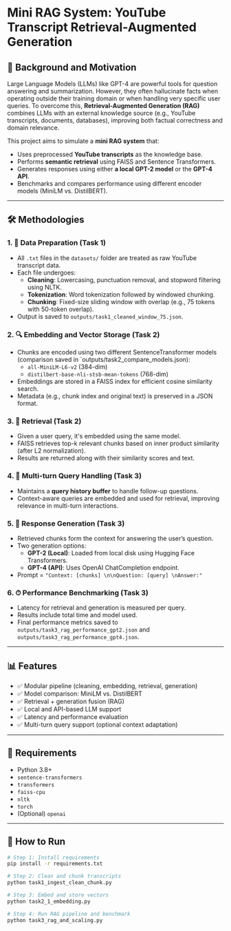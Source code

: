 # Mini RAG System: YouTube Transcript Retrieval-Augmented Generation

## 📘 Background and Motivation

Large Language Models (LLMs) like GPT-4 are powerful tools for question answering and summarization. However, they often hallucinate facts when operating outside their training domain or when handling very specific user queries. To overcome this, **Retrieval-Augmented Generation (RAG)** combines LLMs with an external knowledge source (e.g., YouTube transcripts, documents, databases), improving both factual correctness and domain relevance.

This project aims to simulate a **mini RAG system** that:
- Uses preprocessed **YouTube transcripts** as the knowledge base.
- Performs **semantic retrieval** using FAISS and Sentence Transformers.
- Generates responses using either **a local GPT-2 model** or the **GPT-4 API**.
- Benchmarks and compares performance using different encoder models (MiniLM vs. DistilBERT).

---

## 🛠 Methodologies

### 1. 📂 Data Preparation (Task 1)

- All `.txt` files in the `datasets/` folder are treated as raw YouTube transcript data. 
- Each file undergoes:
  - **Cleaning**: Lowercasing, punctuation removal, and stopword filtering using NLTK.
  - **Tokenization**: Word tokenization followed by windowed chunking.
  - **Chunking**: Fixed-size sliding window with overlap (e.g., 75 tokens with 50-token overlap).
- Output is saved to `outputs/task1_cleaned_window_75.json`.

### 2. 🔍 Embedding and Vector Storage (Task 2)

- Chunks are encoded using two different SentenceTransformer models (comparison saved in `outputs/task2_compare_models.json):
  - `all-MiniLM-L6-v2` (384-dim)
  - `distilbert-base-nli-stsb-mean-tokens` (768-dim)
- Embeddings are stored in a FAISS index for efficient cosine similarity search.
- Metadata (e.g., chunk index and original text) is preserved in a JSON format.

### 3. 🔎 Retrieval (Task 2)

- Given a user query, it's embedded using the same model.
- FAISS retrieves top-k relevant chunks based on inner product similarity (after L2 normalization).
- Results are returned along with their similarity scores and text.

### 4. 💬 Multi-turn Query Handling (Task 3)

- Maintains a **query history buffer** to handle follow-up questions.
- Context-aware queries are embedded and used for retrieval, improving relevance in multi-turn interactions.

### 5. 🧠 Response Generation (Task 3)

- Retrieved chunks form the context for answering the user’s question.
- Two generation options:
  - **GPT-2 (Local)**: Loaded from local disk using Hugging Face Transformers.
  - **GPT-4 (API)**: Uses OpenAI ChatCompletion endpoint.
- Prompt = `"Context: [chunks] \n\nQuestion: [query] \nAnswer:"`

### 6. ⏱ Performance Benchmarking (Task 3)

- Latency for retrieval and generation is measured per query.
- Results include total time and model used.
- Final performance metrics saved to `outputs/task3_rag_performance_gpt2.json` and `outputs/task3_rag_performance_gpt4.json`.

---

## 📊 Features

- ✅ Modular pipeline (cleaning, embedding, retrieval, generation)
- ✅ Model comparison: MiniLM vs. DistilBERT
- ✅ Retrieval + generation fusion (RAG)
- ✅ Local and API-based LLM support
- ✅ Latency and performance evaluation
- ✅ Multi-turn query support (optional context adaptation)

---

## 📌 Requirements

- Python 3.8+
- `sentence-transformers`
- `transformers`
- `faiss-cpu`
- `nltk`
- `torch`
- (Optional) `openai`

---

## 🚀 How to Run

```bash
# Step 1: Install requirements
pip install -r requirements.txt

# Step 2: Clean and chunk transcripts
python task1_ingest_clean_chunk.py

# Step 3: Embed and store vectors
python task2_1_embedding.py

# Step 4: Run RAG pipeline and benchmark
python task3_rag_and_scaling.py


